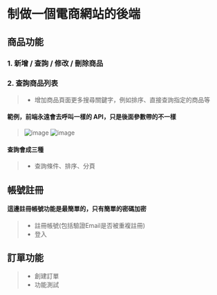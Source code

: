 # 制做一個電商網站的後端
## 商品功能
### 1. 新增 / 查詢 / 修改 / 刪除商品
### 2. 查詢商品列表
> * 增加商品頁面更多搜尋關鍵字，例如排序、直接查詢指定的商品等
#### 範例，前端永遠會去呼叫一樣的 API，只是後面參數帶的不一樣
> ![image](https://github.com/Ricky7737/Shopping-mall/assets/58324475/8b24d899-f74b-4745-888b-a558b7d96aad)
> ![image](https://github.com/Ricky7737/Shopping-mall/assets/58324475/85de9b48-a37c-4dfb-a134-099572ee6a96)
#### 查詢會成三種
> * 查詢條件、排序、分頁

## 帳號註冊
#### 這邊註冊帳號功能是最簡單的，只有簡單的密碼加密
> * 註冊帳號(包括驗證Email是否被重複註冊)
> * 登入

## 訂單功能
> * 創建訂單
> * 功能測試


